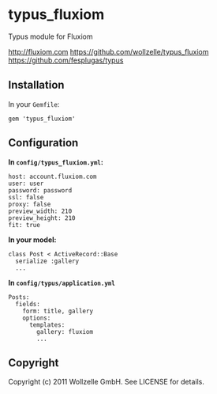 # typus_fluxiom

Typus module for Fluxiom

http://fluxiom.com
https://github.com/wollzelle/typus_fluxiom
https://github.com/fesplugas/typus

## Installation

In your `Gemfile`:

    gem 'typus_fluxiom'

## Configuration

**In `config/typus_fluxiom.yml`:**

    host: account.fluxiom.com
    user: user
    password: password
    ssl: false
    proxy: false 
    preview_width: 210
    preview_height: 210
    fit: true

**In your model:**

    class Post < ActiveRecord::Base
      serialize :gallery
      ...

**In `config/typus/application.yml`**

    Posts:
      fields:
        form: title, gallery
        options:
          templates:
            gallery: fluxiom
            ...

## Copyright

Copyright (c) 2011 Wollzelle GmbH. See LICENSE for details.